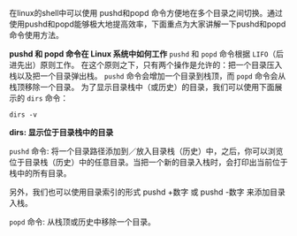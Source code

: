 在linux的shell中可以使用 pushd和popd 命令方便地在多个目录之间切换。通过使用pushd和popd能够极大地提高效率，下面重点为大家讲解一下pushd和popd 命令使用方法。 

**pushd 和 popd 命令在 Linux 系统中如何工作**
`pushd` 和 `popd` 命令根据 `LIFO`（后进先出）原则工作。
在这个原则之下，只有两个操作是允许的：把一个目录压入栈以及把一个目录弹出栈。
`pushd` 命令会增加一个目录到栈顶，而 `popd` 命令会从栈顶移除一个目录。
为了显示目录栈中（或历史）的目录，我们可以使用下面展示的 `dirs` 命令：

~~~Shell
dirs -v
~~~
**dirs: 显示位于目录栈中的目录**


`pushd` 命令: 将一个目录路径添加到／放入目录栈（历史）中，之后，你可以浏览位于目录栈（历史）中的任意目录。当把一个新的目录入栈时，会打印出当前位于栈中的所有目录。

另外，我们也可以使用目录索引的形式 pushd +数字 或 pushd -数字 来添加目录入栈。

`popd` 命令: 从栈顶或历史中移除一个目录。
